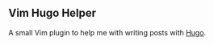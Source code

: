 ## Vim Hugo Helper

A small Vim plugin to help me with writing posts with [Hugo](https://gohugo.io).
